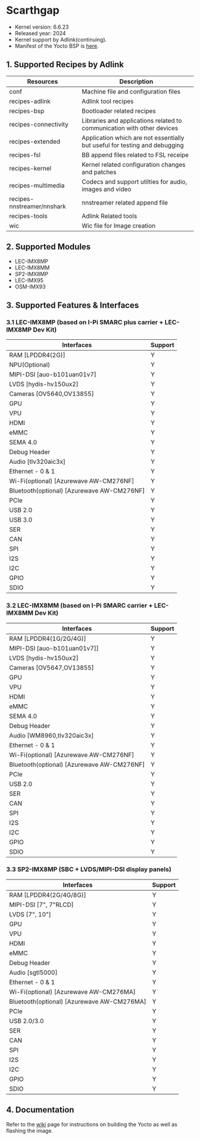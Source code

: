 # Scarthgap

- Kernel version: 6.6.23
- Released year: 2024
- Kernel support by Adlink(continuing).
- Manifest of the Yocto BSP is [here](https://github.com/ADLINK/adlink-manifest).



## 1. Supported Recipes by Adlink

| Resources                      | Description |
| ------------------------------ | ----------- |
| conf                           |  Machine file and configuration files                                        |
| recipes-adlink                 |  Adlink tool recipes                                                         |
| recipes-bsp                    |  Bootloader related recipes                                                  |
| recipes-connectivity           |  Libraries and applications related to communication with other devices      |
| recipes-extended               |  Application which are not essentially but useful for testing and debugging  |
| recipes-fsl                    |  BB append files related to FSL receipe                                      |
| recipes-kernel                 |  Kernel related configuration changes and patches                            |
| recipes-multimedia             |  Codecs and support utilties for audio, images and video                     |
| recipes-nnstreamer/nnshark     |  nnstreamer related append file                                              |
| recipes-tools                  |  Adlink Related tools                                                        |
| wic                            |  Wic file for Image creation                                                 |



## 2. Supported Modules

- LEC-IMX8MP
- LEC-IMX8MM
- SP2-IMX8MP
- LEC-IMX95
- OSM-IMX93

## 3. Supported Features & Interfaces

### 3.1 LEC-IMX8MP (based on I-Pi SMARC plus carrier + LEC-IMX8MP Dev Kit)

| Interfaces                                 | Support |
| ------------------------------------------ | ------- |
| RAM [LPDDR4(2G)]                           | Y       |
| NPU(Optional)                              | Y       |
| MIPI-DSI [auo-b101uan01v7]                 | Y       |
| LVDS [hydis-hv150ux2]                      | Y       |
| Cameras [OV5640,OV13855]                   | Y       |
| GPU                                        | Y       |
| VPU                                        | Y       |
| HDMI                                       | Y       |
| eMMC                                       | Y       |
| SEMA 4.0                                   | Y       |
| Debug Header                               | Y       |
| Audio [tlv320aic3x]                        | Y       |
| Ethernet - 0 & 1                           | Y       |
| Wi-Fi(optional) [Azurewave AW-CM276NF]     | Y       |
| Bluetooth(optional) [Azurewave AW-CM276NF] | Y       |
| PCIe                                       | Y       |
| USB 2.0                                    | Y       |
| USB 3.0                                    | Y       |
| SER                                        | Y       |
| CAN                                        | Y       |
| SPI                                        | Y       |
| I2S                                        | Y       |
| I2C                                        | Y       |
| GPIO                                       | Y       |
| SDIO                                       | Y       |

### 3.2 LEC-IMX8MM (based on I-Pi SMARC carrier + LEC-IMX8MM Dev Kit)

| Interfaces                                 | Support |
| ------------------------------------------ | ------- |
| RAM [LPDDR4(1G/2G/4G)]                     | Y       |
| MIPI-DSI [auo-b101uan01v7]]                | Y       |
| LVDS [hydis-hv150ux2]                      | Y       |
| Cameras [OV5647,OV13855]                   | Y       |
| GPU                                        | Y       |
| VPU                                        | Y       |
| HDMI                                       | Y       |
| eMMC                                       | Y       |
| SEMA 4.0                                   | Y       |
| Debug Header                               | Y       |
| Audio [WM8960,tlv320aic3x]                 | Y       |
| Ethernet - 0 & 1                           | Y       |
| Wi-Fi(optional) [Azurewave AW-CM276NF]     | Y       |
| Bluetooth(optional) [Azurewave AW-CM276NF] | Y       |
| PCIe                                       | Y       |
| USB 2.0                                    | Y       |
| SER                                        | Y       |
| CAN                                        | Y       |
| SPI                                        | Y       |
| I2S                                        | Y       |
| I2C                                        | Y       |
| GPIO                                       | Y       |
| SDIO                                       | Y       |



### 3.3 SP2-IMX8MP (SBC + LVDS/MIPI-DSI display panels)

| Interfaces                                 | Support |
| ------------------------------------------ | ------- |
| RAM [LPDDR4(2G/4G/8G)]                     | Y       |
| MIPI-DSI [7", 7"RLCD]                      | Y       |
| LVDS [7", 10"]                             | Y       |
| GPU                                        | Y       |
| VPU                                        | Y       |
| HDMI                                       | Y       |
| eMMC                                       | Y       |
| Debug Header                               | Y       |
| Audio [sgtl5000]                           | Y       |
| Ethernet - 0 & 1                           | Y       |
| Wi-Fi(optional) [Azurewave AW-CM276MA]     | Y       |
| Bluetooth(optional) [Azurewave AW-CM276MA] | Y       |
| PCIe                                       | Y       |
| USB 2.0/3.0                                | Y       |
| SER                                        | Y       |
| CAN                                        | Y       |
| SPI                                        | Y       |
| I2S                                        | Y       |
| I2C                                        | Y       |
| GPIO                                       | Y       |
| SDIO                                       | Y       |



## 4. Documentation

Refer to the [wiki](https://github.com/ADLINK/meta-adlink-nxp/wiki) page for instructions on building the Yocto as well as flashing the image.

